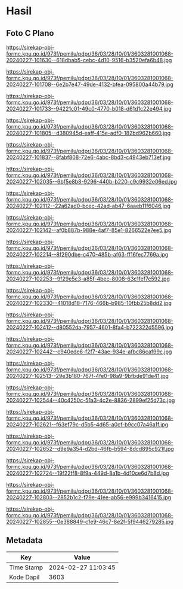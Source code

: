 # Hasil

## Foto C Plano

https://sirekap-obj-formc.kpu.go.id/973f/pemilu/pdpr/36/03/28/10/01/3603281001068-20240227-101630--618dbab5-cebc-4d10-9516-b3520efa6b48.jpg

https://sirekap-obj-formc.kpu.go.id/973f/pemilu/pdpr/36/03/28/10/01/3603281001068-20240227-101708--6e2b7e47-49de-4132-bfea-095800a44b79.jpg

https://sirekap-obj-formc.kpu.go.id/973f/pemilu/pdpr/36/03/28/10/01/3603281001068-20240227-101733--94221c01-49c0-4770-b018-d61d1c22e494.jpg

https://sirekap-obj-formc.kpu.go.id/973f/pemilu/pdpr/36/03/28/10/01/3603281001068-20240227-101805--d380945d-eaff-415e-adf0-182bd962b660.jpg

https://sirekap-obj-formc.kpu.go.id/973f/pemilu/pdpr/36/03/28/10/01/3603281001068-20240227-101837--8fabf808-72e6-4abc-8bd3-c4943eb713ef.jpg

https://sirekap-obj-formc.kpu.go.id/973f/pemilu/pdpr/36/03/28/10/01/3603281001068-20240227-102035--6bf5e8b8-9296-440b-b220-c9c9932e06ed.jpg

https://sirekap-obj-formc.kpu.go.id/973f/pemilu/pdpr/36/03/28/10/01/3603281001068-20240227-102112--22a62ad0-bcec-42ad-ab47-6aaeb11f6046.jpg

https://sirekap-obj-formc.kpu.go.id/973f/pemilu/pdpr/36/03/28/10/01/3603281001068-20240227-102142--af0b887b-988e-4af7-85e1-8266522e7ee5.jpg

https://sirekap-obj-formc.kpu.go.id/973f/pemilu/pdpr/36/03/28/10/01/3603281001068-20240227-102214--8f290dbe-c470-485b-af63-ff16fec7769a.jpg

https://sirekap-obj-formc.kpu.go.id/973f/pemilu/pdpr/36/03/28/10/01/3603281001068-20240227-102253--9f29e5c3-a85f-4bec-8008-63c1fef7c592.jpg

https://sirekap-obj-formc.kpu.go.id/973f/pemilu/pdpr/36/03/28/10/01/3603281001068-20240227-102330--41018d18-7176-466b-b985-10fbb25b8dd2.jpg

https://sirekap-obj-formc.kpu.go.id/973f/pemilu/pdpr/36/03/28/10/01/3603281001068-20240227-102412--d80552da-7957-4601-8fa4-b722322d5596.jpg

https://sirekap-obj-formc.kpu.go.id/973f/pemilu/pdpr/36/03/28/10/01/3603281001068-20240227-102442--c940ede6-f2f7-43ae-934e-afbc86caf99c.jpg

https://sirekap-obj-formc.kpu.go.id/973f/pemilu/pdpr/36/03/28/10/01/3603281001068-20240227-102513--29e3b180-767f-4fe0-98a9-9bfbde91de41.jpg

https://sirekap-obj-formc.kpu.go.id/973f/pemilu/pdpr/36/03/28/10/01/3603281001068-20240227-102544--40c4250c-51a3-4c2e-8836-2899ef25d73c.jpg

https://sirekap-obj-formc.kpu.go.id/973f/pemilu/pdpr/36/03/28/10/01/3603281001068-20240227-102621--f63ef79c-d5b5-4d65-a0cf-b9cc07a46a1f.jpg

https://sirekap-obj-formc.kpu.go.id/973f/pemilu/pdpr/36/03/28/10/01/3603281001068-20240227-102652--d9e9a354-d2bd-46fb-b594-8dcd895c921f.jpg

https://sirekap-obj-formc.kpu.go.id/973f/pemilu/pdpr/36/03/28/10/01/3603281001068-20240227-102724--19f22ff8-8f9a-449d-8a1b-4d10ce6d7b8d.jpg

https://sirekap-obj-formc.kpu.go.id/973f/pemilu/pdpr/36/03/28/10/01/3603281001068-20240227-102803--2852b1c2-f79e-41ee-ab56-e999b3416415.jpg

https://sirekap-obj-formc.kpu.go.id/973f/pemilu/pdpr/36/03/28/10/01/3603281001068-20240227-102855--0e388849-c1e9-46c7-8e2f-5f9446279285.jpg


## Metadata

| Key        | Value               |
| ---------- | ------------------- |
| Time Stamp | 2024-02-27 11:03:45 |
| Kode Dapil | 3603                |



